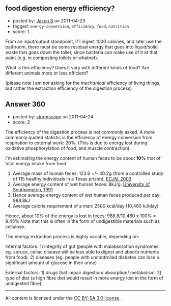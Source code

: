 ## food digestion energy efficiency?

- posted by: [Jason S](https://stackexchange.com/users/-1/77-jason-s) on 2011-04-23
- tagged: `energy-conversion`, `efficiency`, `food`, `nutrition`
- score: 1

From an input/output standpoint, if I ingest 1000 calories, and later use the bathroom, there must be some residual energy that goes into liquid/solid waste that goes down the toilet, since bacteria can make use of it at that point (e.g. in composting toilets or whatnot).

What is this efficiency? Does it vary with different kinds of food? Are different animals more or less efficient?

(please note I am *not* asking for the *mechanical* efficiency of living things, but rather the extraction efficiency of the digestion process)


## Answer 360

- posted by: [stormscape](https://stackexchange.com/users/-1/169-stormscape) on 2011-04-24
- score: 2

<p>The efficiency of the digestion process is not commonly asked.
A more commonly quoted statistic is the efficiency of energy conversion from respiration to external work: 20%. (This is due to energy lost during oxidative phosphorylation of food, and muscle contraction).</p>

<p>I'm estimating the energy content of human feces to be about <strong>10%</strong> that of total energy intake from food.</p>

<ol>
<li>Average mass of human feces: 123.6 +/- 40.2g (from a controlled study of 115 healthy individuals in a Texas prison). <a href="http://www.nature.com/ejcn/journal/v57/n2s/full/1601907a.html" rel="nofollow">ECJN, 2003</a></li>
<li>Average energy content of wet human feces: 8kJ/g. <a href="http://www.ncbi.nlm.nih.gov/pubmed/2031608" rel="nofollow">University of Southampton, 1991</a></li>
<li>Hence average energy content of wet human feces produced per day: 988.8kJ</li>
<li>Average calorie requirement of a man: 2500 kcal/day (10,460 kJ/day)</li>
</ol>

<p>Hence, about 10% of the energy is lost in feces: 988.8/10,460 x 100% = 9.45%
Note that this is often in the form of undigestible materials such as cellulose.</p>

<p>The energy extraction process is highly variable, depending on:</p>

<p>Internal factors: 1) integrity of gut (people with malabsorption syndromes eg. spruce, celiac disease will be less able to digest and absorb nutrients from food). 2) diseases (eg. people with uncontrolled diabetes can lose a significant amount of glucose in their urine)</p>

<p>External factors: 1) drugs that impair digestion/ absorption/ metabolism. 2) type of diet (a high fibre diet would result in more energy lost in the form of undigested fibre).</p>




---

All content is licensed under the [CC BY-SA 3.0 license](https://creativecommons.org/licenses/by-sa/3.0/).

